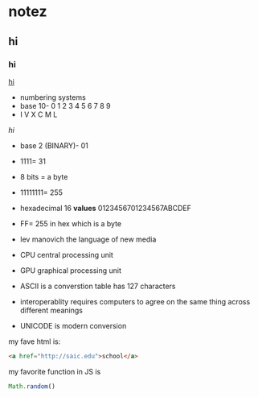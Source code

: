# notez
## hi
### hi

[hi](https://google.com)
- numbering systems
- base 10- 0 1 2 3 4 5 6 7 8 9
- I V X C M L

*hi*

  - base 2 (BINARY)- 01
  - 1111= 31
  - 8 bits = a byte
  - 11111111= 255

- hexadecimal 16 **values** 0123456701234567ABCDEF
- FF= 255 in hex which is a byte
- lev manovich the language of new media

- CPU central processing unit
- GPU graphical processing unit
- ASCII is a converstion table has 127 characters
- interoperablity requires computers to agree on the same thing across different meanings
- UNICODE is modern conversion

my fave html is:

```html
<a href="http://saic.edu">school</a>
```
my favorite function in JS is
```js
Math.random()
```
